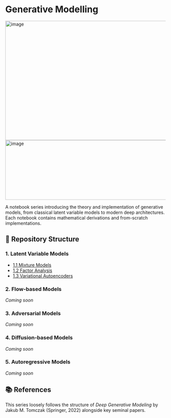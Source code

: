 # Generative Modelling
<img width="1313" height="374" alt="image" src="https://github.com/user-attachments/assets/fd8a98e9-e86b-4604-92f7-a479855cd15f" />

<img width="656" height="187" alt="image" src="https://github.com/user-attachments/assets/fd8a98e9-e86b-4604-92f7-a479855cd15f" />


A notebook series introducing the theory and implementation of generative models, from classical latent variable models to modern deep architectures. Each notebook contains mathematical derivations and from-scratch implementations.

## 📂 Repository Structure

### 1. Latent Variable Models
- [1.1 Mixture Models](./1.%20Latent%20Variable%20Models/1.1%20Mixture%20Models.ipynb/)
- [1.2 Factor Analysis](./1.%20Latent%20Variable%20Models/1.2%20Factor%20Analysis.ipynb)
- [1.3 Variational Autoencoders](./1.%20Latent%20Variable%20Models/1.3%20Variational%20Autoencoders.ipynb)

### 2. Flow-based Models
*Coming soon*

### 3. Adversarial Models
*Coming soon*

### 4. Diffusion-based Models
*Coming soon*

### 5. Autoregressive Models
*Coming soon*

## 📚 References
This series loosely follows the structure of *Deep Generative Modeling* by Jakub M. Tomczak (Springer, 2022) alongside key seminal papers.
